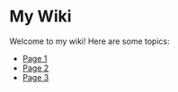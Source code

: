 # My Wiki

Welcome to my wiki! Here are some topics:

- [Page 1](wiki/Page-1)
- [Page 2](wiki/Page-2)
- [Page 3](wiki/Page-3)
